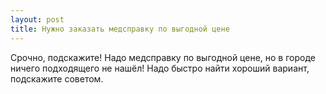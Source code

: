 ```yaml
---
layout: post 
title: Нужно заказать медсправку по выгодной цене 
--- 
```

Срочно, подскажите! Надо медсправку по выгодной цене, но в городе ничего подходящего не нашёл! Надо быстро найти хороший вариант, подскажите советом.